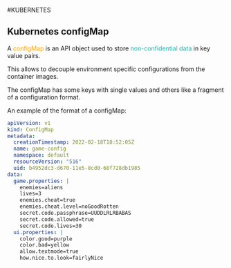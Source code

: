 #KUBERNETES 

## Kubernetes configMap

A <span style="color:orange;">configMap</span> is an API object used to store <span style="color:lightseagreen;">non-confidential data</span> in key value pairs. 

This allows to decouple environment specific configurations from the container images. 

The configMap has some keys with single values and others like a fragment of a configuration format. 

An example of the format of a configMap: 

```yaml
apiVersion: v1
kind: ConfigMap
metadata:
  creationTimestamp: 2022-02-18T18:52:05Z
  name: game-config
  namespace: default
  resourceVersion: "516"
  uid: b4952dc3-d670-11e5-8cd0-68f728db1985
data:
  game.properties: |
    enemies=aliens
    lives=3
    enemies.cheat=true
    enemies.cheat.level=noGoodRotten
    secret.code.passphrase=UUDDLRLRBABAS
    secret.code.allowed=true
    secret.code.lives=30    
  ui.properties: |
    color.good=purple
    color.bad=yellow
    allow.textmode=true
    how.nice.to.look=fairlyNice  
```